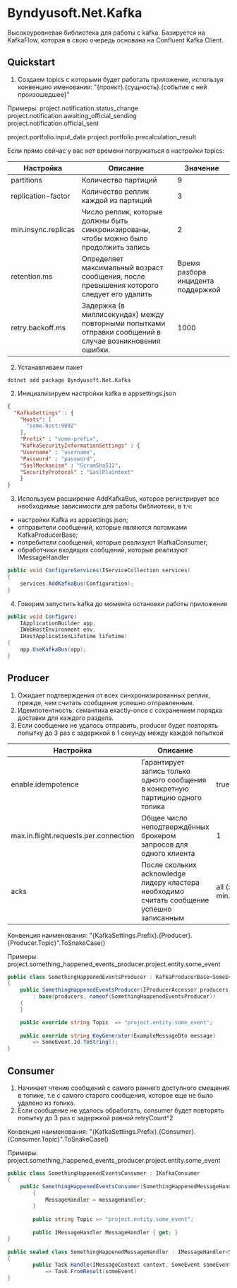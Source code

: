 # Byndyusoft.Net.Kafka

Высокоуровневая библиотека для работы с kafka. 
Базируется на KafkaFlow, которая в свою очередь основана на Confluent Kafka Client.

## Quickstart

1. Создаем topics с которыми будет работать приложение, используя конвенцию именования:
"{проект}.{сущность}.{событие с ней произошедшее}"

Примеры:
project.notification.status_change
project.notification.awaiting_official_sending
project.notification.official_sent

project.portfolio.input_data
project.portfolio.precalculation_result

Если прямо сейчас у вас нет времени погружаться в настройки topics:

| Настройка           | Описание                                                                                                | Значение                           |
| ------------------- | ------------------------------------------------------------------------------------------------------- | ---------------------------------- |
| partitions          | Количество партиций                                                                                     | 9                                  |
| replication-factor  | Количество реплик каждой из партиций                                                                    | 3                                  |
| min.insync.replicas | Число реплик, которые должны быть синхронизированы, чтобы можно было продолжить запись                  | 2                                  |
| retention.ms        | Определяет максимальный возраст сообщения, после превышения которого следует его удалить                | Время разбора инцидента поддержкой |
| retry.backoff.ms    | Задержка (в миллисекундах) между повторными попытками отправки сообщений в случае возникновения ошибки. | 1000                               | 


2. Устанавливаем пакет 
```shell
dotnet add package Byndyusoft.Net.Kafka
```

2. Инициализируем настройки kafka в appsettings.json
```json
{
  "KafkaSettings" : {
    "Hosts": [
      "some-host:9092"
    ],
    "Prefix" : "some-prefix",
    "KafkaSecurityInformationSettings" : {
	"Username" : "username",
	"Password" : "password",
	"SaslMechanism" : "ScramSha512",
	"SecurityProtocol" : "SaslPlaintext"
	}
}
```

3. Используем расширение AddKafkaBus, которое регистрирует все необходимые зависимости для работы библиотеки, в т.ч:
- настройки Kafka из appsettings.json;
- отправители сообщений, которые являются потомками KafkaProducerBase;
- потребители сообщений, которые реализуют IKafkaConsumer;
- обработчики входящих сообщений, которые реализуют IMessageHandler
```c#
public void ConfigureServices(IServiceCollection services)
{
	services.AddKafkaBus(Configuration);
}
```

4. Говорим запустить kafka до момента остановки работы приложения
```c#
public void Configure(
    IApplicationBuilder app,
    IWebHostEnvironment env,
    IHostApplicationLifetime lifetime)
{
	app.UseKafkaBus(app);
}
```

## Producer

1. Ожидает подтверждения от всех синхронизированных реплик, прежде, чем считать сообщение успешно отправленным. 
2. Идемпотентность: cемантика exactly-once с сохранением порядка доставки для каждого раздела.
3. Если сообщение не удалось отправить, producer будет повторять попытку до 3 раз с задержкой в 1 секунду между каждой попыткой

| Настройка           | Описание           | Значение            		| 
| ------------------- | ------------------ | -----------------------------------| 
| enable.idempotence  | Гарантирует запись только одного сообщения в конкретную партицию одного топика | true |     
| max.in.flight.requests.per.connection | Общее число неподтверждённых брокером запросов для одного клиента | 1 |        
| acks                | После скольких acknowledge лидеру кластера необходимо считать сообщение успешно записанным | all (значение из min.insync.replicas) | 

Конвенция наименования: 
"{KafkaSettings.Prefix}.{Producer}.{Producer.Topic}".ToSnakeCase()

Примеры:
project.something_happened_events_producer.project.entity.some_event

```c#
public class SomethingHappenedEventsProducer : KafkaProducerBase<SomeEvent>
{
    public SomethingHappenedEventsProducer(IProducerAccessor producers) 
		: base(producers, nameof(SomethingHappenedEventsProducer))
    {
    }

    public override string Topic  => "project.entity.some_event";
    
    public override string KeyGenerator(ExampleMessageDto message)
		=> SomeEvent.Id.ToString();
}
```

## Consumer

1. Начинает чтение сообщений с самого раннего доступного смещения в топике, т.е с самого старого сообщения, которое еще не было удалено из топика. 
2. Если сообщение не удалось обработать, consumer будет повторять попытку до 3 раз с задержкой равной retryCount^2

Конвенция наименования: 
"{KafkaSettings.Prefix}.{Consumer}.{Consumer.Topic}".ToSnakeCase()

Примеры:
project.something_happened_events_producer.project.entity.some_event

```c#
public class SomethingHappenedEventsConsumer : IKafkaConsumer
{
	public SomethingHappenedEventsConsumer(SomethingHappenedMessageHandler messageHandler)
        {
            MessageHandler = messageHandler;
        }   
	
        public string Topic => "project.entity.some_event";
        
        public IMessageHandler MessageHandler { get; }
}

public sealed class SomethingHappenedMessageHandler : IMessageHandler<SomeEvent>
{
        public Task Handle(IMessageContext context, SomeEvent someEvent)
        	=> Task.FromResult(someEvent)
}
```
